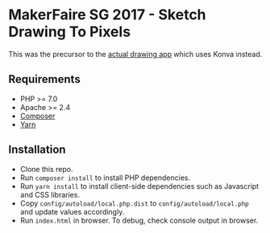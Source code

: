 # MakerFaire SG 2017 - Sketch Drawing To Pixels

This was the precursor to the [actual drawing app](https://github.com/zionsg/MakerFaireSG2017-KonvaDrawingToPixels) which uses Konva instead.

## Requirements
- PHP >= 7.0
- Apache >= 2.4
- [Composer](https://getcomposer.org/)
- [Yarn](https://yarnpkg.com/)

## Installation
- Clone this repo.
- Run `composer install` to install PHP dependencies.
- Run `yarn install` to install client-side dependencies such as Javascript and CSS libraries.
- Copy `config/autoload/local.php.dist` to `config/autoload/local.php` and update values accordingly.
- Run `index.html` in browser. To debug, check console output in browser.
